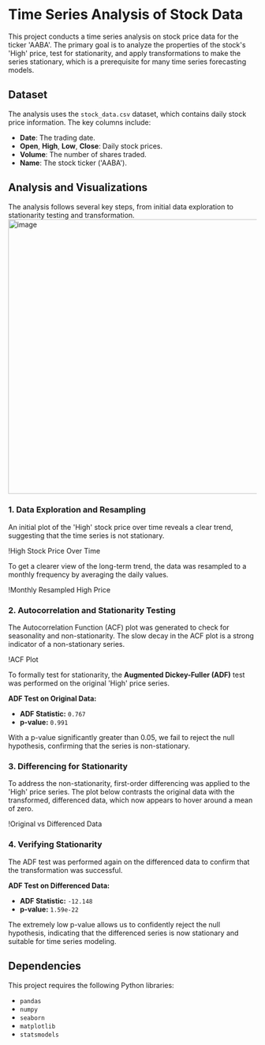  # Time Series Analysis of Stock Data
 
 This project conducts a time series analysis on stock price data for the ticker 'AABA'. The primary goal is to analyze the properties of the stock's 'High' price, test for stationarity, and apply transformations to make the series stationary, which is a prerequisite for many time series forecasting models.
 
 ## Dataset
 
 The analysis uses the `stock_data.csv` dataset, which contains daily stock price information. The key columns include:
 - **Date**: The trading date.
 - **Open**, **High**, **Low**, **Close**: Daily stock prices.
 - **Volume**: The number of shares traded.
 - **Name**: The stock ticker ('AABA').
 
 ## Analysis and Visualizations
 
 The analysis follows several key steps, from initial data exploration to stationarity testing and transformation.
 <img width="1006" height="556" alt="image" src="https://github.com/user-attachments/assets/f9076cd5-350d-43d9-9596-e274c8a52d29" />

 
 
 ### 1. Data Exploration and Resampling
 
 An initial plot of the 'High' stock price over time reveals a clear trend, suggesting that the time series is not stationary.
 
 !High Stock Price Over Time
 
 To get a clearer view of the long-term trend, the data was resampled to a monthly frequency by averaging the daily values.
 
 !Monthly Resampled High Price
 
 ### 2. Autocorrelation and Stationarity Testing
 
 The Autocorrelation Function (ACF) plot was generated to check for seasonality and non-stationarity. The slow decay in the ACF plot is a strong indicator of a non-stationary series.
 
 !ACF Plot
 
 To formally test for stationarity, the **Augmented Dickey-Fuller (ADF)** test was performed on the original 'High' price series.
 
 **ADF Test on Original Data:**
 - **ADF Statistic:** `0.767`
 - **p-value:** `0.991`
 
 With a p-value significantly greater than 0.05, we fail to reject the null hypothesis, confirming that the series is non-stationary.
 
 ### 3. Differencing for Stationarity
 
 To address the non-stationarity, first-order differencing was applied to the 'High' price series. The plot below contrasts the original data with the transformed, differenced data, which now appears to hover around a mean of zero.
 
 !Original vs Differenced Data
 
 ### 4. Verifying Stationarity
 
 The ADF test was performed again on the differenced data to confirm that the transformation was successful.
 
 **ADF Test on Differenced Data:**
 - **ADF Statistic:** `-12.148`
 - **p-value:** `1.59e-22`
 
 The extremely low p-value allows us to confidently reject the null hypothesis, indicating that the differenced series is now stationary and suitable for time series modeling.
 
 ## Dependencies
 
 This project requires the following Python libraries:
 - `pandas`
 - `numpy`
 - `seaborn`
 - `matplotlib`
 - `statsmodels`
 
